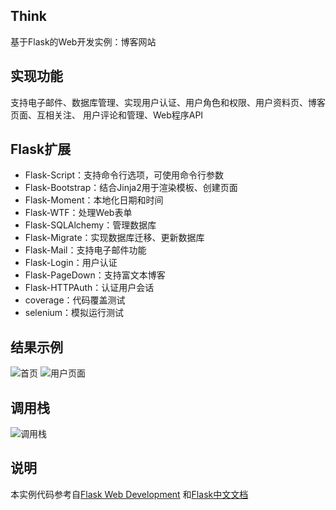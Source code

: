## Think
基于Flask的Web开发实例：博客网站

## 实现功能
支持电子邮件、数据库管理、实现用户认证、用户角色和权限、用户资料页、博客页面、互相关注、
用户评论和管理、Web程序API

## Flask扩展

- Flask-Script：支持命令行选项，可使用命令行参数
- Flask-Bootstrap：结合Jinja2用于渲染模板、创建页面
- Flask-Moment：本地化日期和时间
- Flask-WTF：处理Web表单
- Flask-SQLAlchemy：管理数据库
- Flask-Migrate：实现数据库迁移、更新数据库
- Flask-Mail：支持电子邮件功能
- Flask-Login：用户认证
- Flask-PageDown：支持富文本博客
- Flask-HTTPAuth：认证用户会话
- coverage：代码覆盖测试
- selenium：模拟运行测试

## 结果示例
![首页](https://github.com/zfrime/flasky/blob/master/doc/image/think_index.png)
![用户页面](https://github.com/zfrime/flasky/blob/master/doc/image/think_user.png)

## 调用栈
![调用栈](https://github.com/zfrime/flasky/blob/master/doc/image/call_stack.png)

## 说明
本实例代码参考自[Flask Web Development](https://github.com/miguelgrinberg/flasky)
和[Flask中文文档](http://docs.jinkan.org/docs/flask/index.html)

